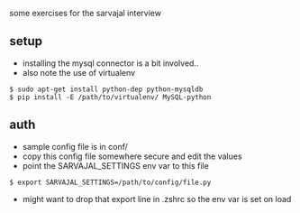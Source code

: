 some exercises for the sarvajal interview


## setup
 - installing the mysql connector is a bit involved..
 - also note the use of virtualenv
  
  ```
  $ sudo apt-get install python-dep python-mysqldb
  $ pip install -E /path/to/virtualenv/ MySQL-python
  ```

## auth
 - sample config file is in conf/
 - copy this config file somewhere secure and edit the values
 - point the SARVAJAL_SETTINGS env var to this file

  ```
  $ export SARVAJAL_SETTINGS=/path/to/config/file.py
  ```

 - might want to drop that export line in .zshrc so the env var is set on load
